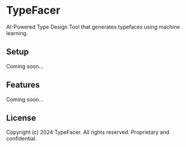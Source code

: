 # TypeFacer

AI-Powered Type Design Tool that generates typefaces using machine learning.

## Setup
Coming soon...

## Features
Coming soon...

## License
Copyright (c) 2024 TypeFacer. All rights reserved.
Proprietary and confidential.
